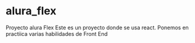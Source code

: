 # alura_flex
Proyecto alura Flex
Este es un proyecto donde se usa react.
Ponemos en practiica varias habilidades de Front End 
